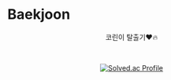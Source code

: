 # Baekjoon
 
<div align="center">

코린이 탈출기❤️:fire:

<br>

[![Solved.ac Profile](http://mazassumnida.wtf/api/generate_badge?boj=dkdud203)](https://solved.ac/dkdud203)

</div>
